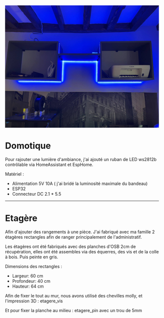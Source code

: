 <p align="center">
  <img src=etagere.jpg height = "400" >
</p>

# Domotique

Pour rajouter une lumière d'ambiance, j'ai ajouté un ruban de LED ws2812b contrôlable via HomeAssistant et EspHome.

Matériel : 
- Alimentation 5V 10A ( j'ai bridé la luminosité maximale du bandeau)
- ESP32
- Connecteur DC 2.1 * 5.5

---
# Etagère

Afin d'ajouter des rangements à une pièce. J'ai fabriqué avec ma famille 2 étagères rectangles afin de ranger principalement de l'administratif.

Les étagères ont été fabriqués avec des planches d'OSB 2cm de récupération, elles ont été assembles via des équerres, des vis et de la colle à bois. Puis peinte en gris.

Dimensions des rectangles :
- Largeur: 60 cm
- Profondeur: 40 cm
- Hauteur: 64 cm

Afin de fixer le tout au mur, nous avons utilisé des chevilles molly, et l'impression 3D : etagere_vis

Et pour fixer la planche au milieu : etagere_pin avec un trou de 5mm
